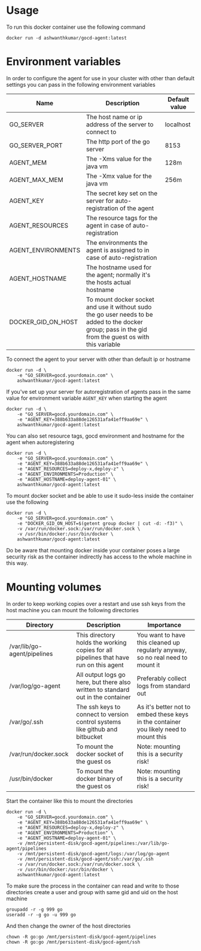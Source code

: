 # Usage
To run this docker container use the following command
```
docker run -d ashwanthkumar/gocd-agent:latest
```

# Environment variables
In order to configure the agent for use in your cluster with other than default settings you can pass in the following environment variables

| Name  |	Description |	Default value |
| --- | --- | --- |
| GO_SERVER |	The host name or ip address of the server to connect to	| localhost |
| GO_SERVER_PORT  |	The http port of the go server  |	8153  |
| AGENT_MEM |	The -Xms value for the java vm	|  128m  |
| AGENT_MAX_MEM	| The -Xmx value for the java vm  |	256m  |
| AGENT_KEY |	The secret key set on the server for auto-registration of the agent	| |
| AGENT_RESOURCES |	The resource tags for the agent in case of auto-registration  | |
| AGENT_ENVIRONMENTS  |	The environments the agent is assigned to in case of auto-registration  | |
| AGENT_HOSTNAME  |	The hostname used for the agent; normally it's the hosts actual hostname	|  |
| DOCKER_GID_ON_HOST  |	To mount docker socket and use it without sudo the go user needs to be added to the docker group; pass in the gid from the guest os with this variable  | |

To connect the agent to your server with other than default ip or hostname

```
docker run -d \
    -e "GO_SERVER=gocd.yourdomain.com" \
    ashwanthkumar/gocd-agent:latest
```

If you've set up your server for autoregistration of agents pass in the same value for environment variable `AGENT_KEY` when starting the agent

```
docker run -d \
    -e "GO_SERVER=gocd.yourdomain.com" \
    -e "AGENT_KEY=388b633a88de126531afa41eff9aa69e" \
    ashwanthkumar/gocd-agent:latest
```

You can also set resource tags, gocd environment and hostname for the agent when autoregistering

```
docker run -d \
    -e "GO_SERVER=gocd.yourdomain.com" \
    -e "AGENT_KEY=388b633a88de126531afa41eff9aa69e" \
    -e "AGENT_RESOURCES=deploy-x,deploy-z" \
    -e "AGENT_ENVIRONMENTS=Production" \
    -e "AGENT_HOSTNAME=deploy-agent-01" \
    ashwanthkumar/gocd-agent:latest
```

To mount docker socket and be able to use it sudo-less inside the container use the following

```
docker run -d \
    -e "GO_SERVER=gocd.yourdomain.com" \
    -e "DOCKER_GID_ON_HOST=$(getent group docker | cut -d: -f3)" \
    -v /var/run/docker.sock:/var/run/docker.sock \
    -v /usr/bin/docker:/usr/bin/docker \
    ashwanthkumar/gocd-agent:latest
```

Do be aware that mounting docker inside your container poses a large security risk as the container indirectly has access to the whole machine in this way.

# Mounting volumes
In order to keep working copies over a restart and use ssh keys from the host machine you can mount the following directories

| Directory |	Description |	Importance  |
| --- | --- | --- |
| /var/lib/go-agent/pipelines |	This directory holds the working copies for all pipelines that have run on this agent | You want to have this cleaned up regularly anyway, so no real need to mount it  |
| /var/log/go-agent |	All output logs go here, but there also written to standard out in the container  |	Preferably collect logs from standard out |
| /var/go/.ssh  |	The ssh keys to connect to version control systems like github and bitbucket  |	As it's better not to embed these keys in the container you likely need to mount this |
| /var/run/docker.sock  |	To mount the docker socket of the guest os  |	Note: mounting this is a security risk! |
| /usr/bin/docker |	To mount the docker binary of the guest os  |	Note: mounting this is a security risk! |

Start the container like this to mount the directories

```
docker run -d \
    -e "GO_SERVER=gocd.yourdomain.com" \
    -e "AGENT_KEY=388b633a88de126531afa41eff9aa69e" \
    -e "AGENT_RESOURCES=deploy-x,deploy-z" \
    -e "AGENT_ENVIRONMENTS=Production" \
    -e "AGENT_HOSTNAME=deploy-agent-01" \
    -v /mnt/persistent-disk/gocd-agent/pipelines:/var/lib/go-agent/pipelines
    -v /mnt/persistent-disk/gocd-agent/logs:/var/log/go-agent
    -v /mnt/persistent-disk/gocd-agent/ssh:/var/go/.ssh
    -v /var/run/docker.sock:/var/run/docker.sock \
    -v /usr/bin/docker:/usr/bin/docker \
    ashwanthkumar/gocd-agent:latest
```

To make sure the process in the container can read and write to those directories create a user and group with same gid and uid on the host machine

```
groupadd -r -g 999 go
useradd -r -g go -u 999 go
```

And then change the owner of the host directories

```
chown -R go:go /mnt/persistent-disk/gocd-agent/pipelines
chown -R go:go /mnt/persistent-disk/gocd-agent/ssh
```
